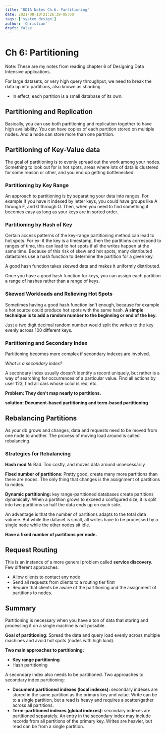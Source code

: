 ```yaml
---
title: "DDIA Notes Ch.6: Partitioning"
date: 2021-08-10T21:26:38-05:00
tags: ['system_design']
author: 'Christian'
draft: false
---
```


# Ch 6: Partitioning
Note: These are my notes from reading chapter 6 of Designing Data Intensive
applications.

For large datasets, or very high query throughput, we need to break the data
up into partitions, also known as sharding.

- In effect, each partition is a small database of its own.

## Partitioning and Replication

Basically, you can use both partitioning and replication together to have
high availability. You can have copies of each partition stored on multiple 
nodes. And a node can store more than one partition.

## Partitioning of Key-Value data

The goal of partitioning is to evenly spread out the work among your nodes.
Something to look out for is hot spots, areas where lots of data is clustered
for some reason or other, and you end up getting bottlenecked.

### Partitioning by Key Range

An approach to partitioning is by separating your data into ranges. 
For example if you have it indexed by letter keys, you could have groups like
A through F, and G through O. Then, when you need to find something it becomes
easy as long as your keys are in sorted order.

### Partitioning by Hash of Key

Certain access patterns of the key-range partitioning method can lead to hot
spots. For ex: if the key is a timestamp, then the partitions correspond to
ranges of time, this can lead to hot spots if all the writes happen at the
same time. Because of this risk of skew and hot spots, many distributed 
datastores use a hash function to determine the partition for a given key.

A good hash function takes skewed data and makes it uniformly distributed.

Once you have a good hash function for keys, you can assign each partition a 
range of hashes rather than a range of keys.

### Skewed Workloads and Relieving Hot Spots

Sometimes having a good hash function isn't enough, because for example a hot
source could produce hot spots with the same hash. 
**A simple technique is to add a random number to the beginning or end of the key.** 

Just a two digit decimal random number would split the writes to the key evenly 
across 100 different keys.

### Partitioning and Secondary Index

Partitioning becomes more complex if secondary indexes are involved.

*What is a secondary index?*

A secondary index usually doesn't identify a record uniquely, but rather is a 
way of searching for occurrences of a particular value. 
Find all actions by user 123, find all cars whose color is red, etc.

**Problem: They don't map nearly to partitions.**

**solution: Document-based partitioning and term-based partitioning**

## Rebalancing Partitions

As your db grows and changes, data and requests need to be moved from one node to another.
The process of moving load around is called rebalancing.

### Strategies for Rebalancing

**Hash mod N**: Bad. Too costly, and moves data around unnecessarily

**Fixed number of partitions**: Pretty good, create many more partitions than 
there are nodes. The only thing that changes is the assignment of partitions to nodes.

**Dynamic partitioning:** key range-partitioned databases create partitions
dynamically. When a partition grows to exceed a configured size, it is split 
into two partitions so half the data ends up on each side.

An advantage is that the number of partitions adapts to the total data volume. 
But while the dataset is small, all writes have to be processed by a single node while the other nodes sit idle.

**Have a fixed number of partitions per node.**

## Request Routing

This is an instance of a more general problem called **service discovery.** Few different approaches:

- Allow clients to contact any node
- Send all requests from clients to a routing tier first
- Require that clients be aware of the partitioning and the assignment of partitions to nodes.

## Summary

Partitioning is necessary when you have a ton of data that storing and processing it on a single machine is not possible.

**Goal of partitioning:** Spread the data and query load evenly across multiple machines and avoid hot spots (nodes with high load).

**Two main approaches to partitioning:**

- **Key range partitioning**
- Hash partitioning

A secondary index also needs to be partitioned. Two approaches to secondary index partitioning:

- **Document partitioned indexes (local indexes):** secondary indexes are stored in the same partition as the primary key and value. Write can be to a single partition, but a read is heavy and requires a scatter/gather across all partitions.
- **Term-partitioned indexes (global indexes):** secondary indexes are partitioned separately. An entry in the secondary index may include records from all partitions of the primary key. Writes are heavier, but read can be from a single partition.
